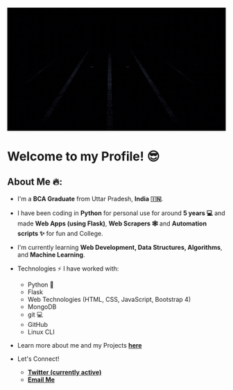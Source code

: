 ![Cover Image](https://github.com/gagangulyani/gagangulyani/raw/master/images/cover.gif)

# Welcome to my Profile! 😎

## About Me 🔥:

- I'm a **BCA Graduate** from Uttar Pradesh, **India 🇮🇳**.

- I have been coding in **Python** for personal use for around **5 years 💻** and made **Web Apps (using Flask)**, **Web Scrapers 🕸️** and **Automation scripts ✨** for fun and College.

- I'm currently learning **Web Development, Data Structures, Algorithms**, and **Machine Learning**.

- Technologies ⚡ I have worked with:

  - Python 🐍
  - Flask
  - Web Technologies (HTML, CSS, JavaScript, Bootstrap 4)
  - MongoDB
  - git 💻
  - GitHub
  - Linux CLI

- Learn more about me and my Projects **<a href='https://gagangulyani.me'>here</a>**

- Let's Connect!
  - **<a href='https://twitter.com/gagangulyani'>Twitter (currently active)</a>**
  - **<a href='mailto:gagangulyanig@gmail.com'>Email Me</a>**

